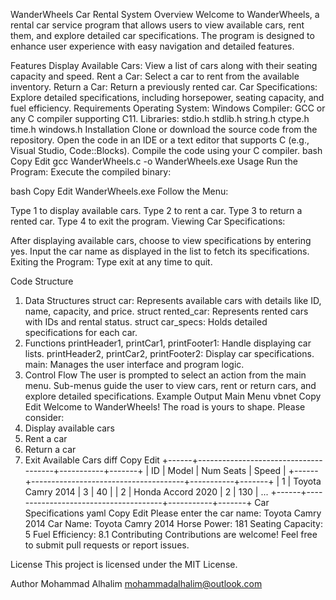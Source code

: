 WanderWheels Car Rental System
Overview
Welcome to WanderWheels, a rental car service program that allows users to view available cars, rent them, and explore detailed car specifications. The program is designed to enhance user experience with easy navigation and detailed features.

Features
Display Available Cars: View a list of cars along with their seating capacity and speed.
Rent a Car: Select a car to rent from the available inventory.
Return a Car: Return a previously rented car.
Car Specifications: Explore detailed specifications, including horsepower, seating capacity, and fuel efficiency.
Requirements
Operating System: Windows
Compiler: GCC or any C compiler supporting C11.
Libraries:
stdio.h
stdlib.h
string.h
ctype.h
time.h
windows.h
Installation
Clone or download the source code from the repository.
Open the code in an IDE or a text editor that supports C (e.g., Visual Studio, Code::Blocks).
Compile the code using your C compiler.
bash
Copy
Edit
gcc WanderWheels.c -o WanderWheels.exe
Usage
Run the Program: Execute the compiled binary:

bash
Copy
Edit
WanderWheels.exe
Follow the Menu:

Type 1 to display available cars.
Type 2 to rent a car.
Type 3 to return a rented car.
Type 4 to exit the program.
Viewing Car Specifications:

After displaying available cars, choose to view specifications by entering yes.
Input the car name as displayed in the list to fetch its specifications.
Exiting the Program: Type exit at any time to quit.

Code Structure
1. Data Structures
struct car: Represents available cars with details like ID, name, capacity, and price.
struct rented_car: Represents rented cars with IDs and rental status.
struct car_specs: Holds detailed specifications for each car.
2. Functions
printHeader1, printCar1, printFooter1: Handle displaying car lists.
printHeader2, printCar2, printFooter2: Display car specifications.
main: Manages the user interface and program logic.
3. Control Flow
The user is prompted to select an action from the main menu.
Sub-menus guide the user to view cars, rent or return cars, and explore detailed specifications.
Example Output
Main Menu
vbnet
Copy
Edit
Welcome to WanderWheels!
The road is yours to shape. Please consider:
1. Display available cars
2. Rent a car
3. Return a car
4. Exit
Available Cars
diff
Copy
Edit
+------+--------------------------------------+-----------+-------+
|  ID  |                Model                 | Num Seats | Speed |
+------+--------------------------------------+-----------+-------+
|    1 | Toyota Camry 2014                   |         3 |    40 |
|    2 | Honda Accord 2020                   |         2 |   130 |
...
+------+--------------------------------------+-----------+-------+
Car Specifications
yaml
Copy
Edit
Please enter the car name: Toyota Camry 2014
Car Name: Toyota Camry 2014
Horse Power: 181
Seating Capacity: 5
Fuel Efficiency: 8.1
Contributing
Contributions are welcome! Feel free to submit pull requests or report issues.

License
This project is licensed under the MIT License.

Author Mohammad Alhalim
mohammadalhalim@outlook.com
